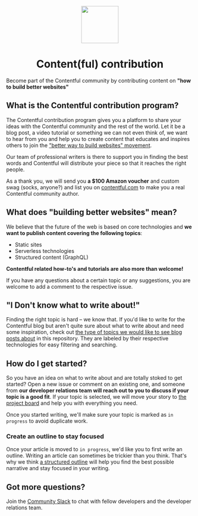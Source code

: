 <p align="center">
<img src="https://www.ctfstatic.com/emailsignature/ctf_logo.png" width="100">
<h1 align="center">Content(ful) contribution</h1>
</p>

Become part of the Contentful community by contributing content on **"how to build better websites"**

## What is the Contentful contribution program?

The Contentful contribution program gives you a platform to share your ideas with the Contentful community and the rest of the world. Let it be a blog post, a video tutorial or something we can not even think of, we want to hear from you and help you to create content that educates and inspires others to join the ["better way to build websites" movement](#what-does-building-better-websites-mean).

Our team of professional writers is there to support you in finding the best words and Contentful will distribute your piece so that it reaches the right people.

As a thank you, we will send you **a $100 Amazon voucher** and custom swag (socks, anyone?) and list you on [contentful.com](https://www.contentful.com) to make you a real Contentful community author.

## What does "building better websites" mean?

We believe that the future of the web is based on core technologies and **we want to publish content covering the following topics**:

- Static sites
- Serverless technologies
- Structured content (GraphQL)

**Contentful related how-to's and tutorials are also more than welcome!**

If you have any questions about a certain topic or any suggestions, you are welcome to add a comment to the respective issue.

## "I Don't know what to write about!"

Finding the right topic is hard – we know that. If you'd like to write for the Contentful blog but aren't quite sure about what to write about and need some inspiration, check out [the type of topics we would like to see blog posts about](https://github.com/contentful/contribution-program/issues) in this repository. They are labeled by their respective technologies for easy filtering and searching.

## How do I get started?

So you have an idea on what to write about and are totally stoked to get started? Open a new issue or comment on an existing one, and someone from **our developer relations team will reach out to you to discuss if your topic is a good fit**. If your topic is selected, we will move your story to [the project board](https://github.com/contentful/contribution-program/projects/1) and help you with everything you need.

Once you started writing, we'll make sure your topic is marked as `in progress` to avoid duplicate work.

### Create an outline to stay focused

Once your article is moved to `in progress`, we'd like you to first write an outline. Writing an article can sometimes be trickier than you think. That's why we think [a structured outline](./OUTLINE.md) will help you find the best possible narrative and stay focused in your writing.

## Got more questions?

Join the [Community Slack](https://www.contentful.com/slack/) to chat with fellow developers and the developer relations team.
